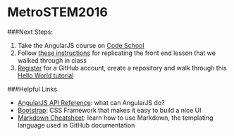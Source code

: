 # MetroSTEM2016

###Next Steps:

1. Take the AngularJS course on [Code School](https://www.codeschool.com/courses/shaping-up-with-angular-js)
2. Follow [these instructions](https://github.com/marcDeSantis/MetroSTEM2016/blob/master/AngularFountainJS.md) for replicating the front end lesson that we walked through in class
3. [Register](http://github.com/join) for a GitHub account, create a repository and walk through this [Hello World tutorial](https://guides.github.com/activities/hello-world/) 

###Helpful Links

- [AngularJS API Reference](https://docs.angularjs.org/api): what can AngularJS do?
- [Bootstrap](http://getbootstrap.com/): CSS Framework that makes it easy to build a nice UI
- [Markdown Cheatsheet](https://github.com/adam-p/markdown-here/wiki/Markdown-Cheatsheet): learn how to use Markdown, the templating language used in GitHub documentation

